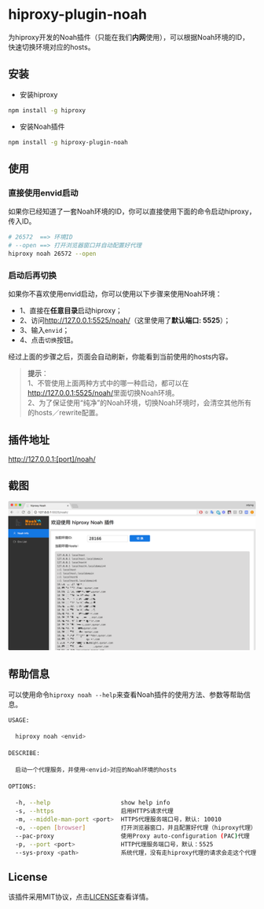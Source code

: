 # hiproxy-plugin-noah

为hiproxy开发的Noah插件（只能在我们**内网**使用），可以根据Noah环境的ID，快速切换环境对应的hosts。

## 安装

* 安装hiproxy

```bash
npm install -g hiproxy
```

* 安装Noah插件

```bash
npm install -g hiproxy-plugin-noah
```

## 使用

### 直接使用envid启动

如果你已经知道了一套Noah环境的ID，你可以直接使用下面的命令启动hiproxy，传入ID。

```bash
# 26572  ==> 环境ID
# --open ==> 打开浏览器窗口并自动配置好代理
hiproxy noah 26572 --open
```

### 启动后再切换

如果你不喜欢使用envid启动，你可以使用以下步骤来使用Noah环境：

* 1、直接在**任意目录**启动hiproxy；
* 2、访问<http://127.0.0.1:5525/noah/>（这里使用了**默认端口: 5525**）；
* 3、输入`envid`；
* 4、点击`切换`按钮。

经过上面的步骤之后，页面会自动刷新，你能看到当前使用的hosts内容。

> **提示**： <br/>
> 1、不管使用上面两种方式中的哪一种启动，都可以在<http://127.0.0.1:5525/noah/>里面切换Noah环境。 <br/>
> 2、为了保证使用“纯净”的Noah环境，切换Noah环境时，会清空其他所有的hosts／rewrite配置。 

## 插件地址

<http://127.0.0.1:[port]/noah/>

## 截图

![](./noah-plugin.png)

## 帮助信息

可以使用命令`hiproxy noah --help`来查看Noah插件的使用方法、参数等帮助信息。

```bash
USAGE:

  hiproxy noah <envid>

DESCRIBE:

  启动一个代理服务，并使用<envid>对应的Noah环境的hosts

OPTIONS:

  -h, --help                    show help info
  -s, --https                   启用HTTPS请求代理
  -m, --middle-man-port <port>  HTTPS代理服务端口号，默认: 10010
  -o, --open [browser]          打开浏览器窗口，并且配置好代理（hiproxy代理）
  --pac-proxy                   使用Proxy auto-configuration (PAC)代理
  -p, --port <port>             HTTP代理服务端口号，默认：5525
  --sys-proxy <path>            系统代理，没有走hiproxy代理的请求会走这个代理，格式: <ip>[:port]，只在使用PAC代理时生效
```

## License

该插件采用MIT协议，点击[LICENSE](https://github.com/hiproxy/hiproxy-plugin-noah/blob/master/LICENSE)查看详情。
